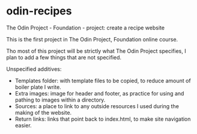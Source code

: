 # odin-recipes
The Odin Project - Foundation - project: create a recipe website

This is the first project in The Odin Project, Foundation online course.

Tho most of this project will be strictly what The Odin Project specifies, I plan to add a few things that are not specified.

Unspecified additives:
- Templates folder: with template files to be copied, to reduce amount of boiler plate I write.
- Extra images: image for header and footer, as practice for using and pathing to images within a directory.
- Sources: a place to link to any outside resources I used during the making of the website.
- Return links: links that point back to index.html, to make site navigation easier.
